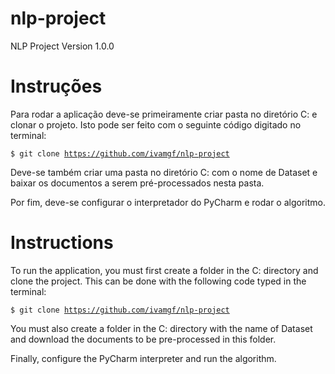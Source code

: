 # nlp-project
NLP Project Version 1.0.0

# Instruções

Para rodar a aplicação deve-se primeiramente criar pasta no diretório C: e clonar o projeto. Isto pode ser feito com o seguinte código digitado no terminal:

<code>$ git clone https://github.com/ivamgf/nlp-project</code>

Deve-se também criar uma pasta no diretório C: com o nome de Dataset e baixar os documentos a serem pré-processados nesta pasta.

Por fim, deve-se configurar o interpretador do PyCharm e rodar o algoritmo.

# Instructions

To run the application, you must first create a folder in the C: directory and clone the project. This can be done with the following code typed in the terminal:

<code>$ git clone https://github.com/ivamgf/nlp-project</code>

You must also create a folder in the C: directory with the name of Dataset and download the documents to be pre-processed in this folder.

Finally, configure the PyCharm interpreter and run the algorithm.
